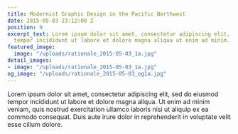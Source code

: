 ```yaml
---
title: Modernist Graphic Design in the Pacific Northwest
date: 2015-05-03 23:12:00 Z
position: 9
excerpt_text: Lorem ipsum dolor sit amet, consectetur adipiscing elit, sed do eiusmod
  tempor incididunt ut labore et dolore magna aliqua ut enim ad minim.
featured_image:
  image: "/uploads/rationale_2015-05-03_1a.jpg"
detail_images:
- image: "/uploads/rationale_2015-05-03_1a.jpg"
og_image: "/uploads/rationale_2015-05-03_og1a.jpg"
---
```


Lorem ipsum dolor sit amet, consectetur adipiscing elit, sed do eiusmod tempor incididunt ut labore et dolore magna aliqua. Ut enim ad minim veniam, quis nostrud exercitation ullamco laboris nisi ut aliquip ex ea commodo consequat. Duis aute irure dolor in reprehenderit in voluptate velit esse cillum dolore.